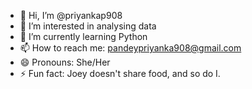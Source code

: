 - 👋 Hi, I’m @priyankap908
- 👀 I’m interested in analysing data
- 🌱 I’m currently learning Python
- 📫 How to reach me: pandeypriyanka908@gmail.com
- 😄 Pronouns: She/Her
- ⚡ Fun fact: Joey doesn't share food, and so do I.

<!---
priyankap908/priyankap908 is a ✨ special ✨ repository because its `README.md` (this file) appears on your GitHub profile.
You can click the Preview link to take a look at your changes.
--->
